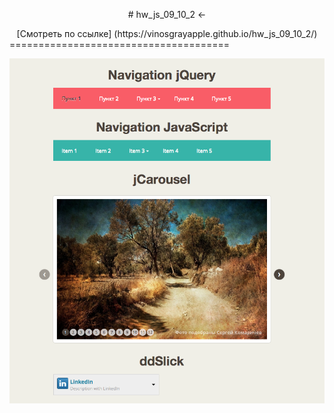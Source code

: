 <p align="center">
# hw_js_09_10_2 <- 
<center>[Смотреть по ссылке] (https://vinosgrayapple.github.io/hw_js_09_10_2/)</center>
======================================

[![Alt-текст](img/screen.png "Preview")](https://vinosgrayapple.github.io/hw_js_09_10_2/)
</p>
